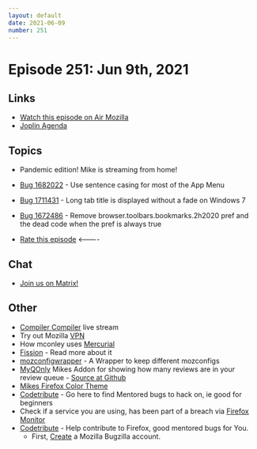 ```yaml
---
layout: default
date: 2021-06-09
number: 251
---
```


# Episode 251: Jun 9th, 2021

## Links
* [Watch this episode on Air Mozilla](https://mzl.la/joy-of-coding-2021-06-09)
* [Joplin Agenda](https://mikeconley.ca/joc/agendas/Episode-0251.html)

## Topics
* Pandemic edition! Mike is streaming from home!
* [Bug 1682022](https://bugzilla.mozilla.org/show_bug.cgi?id=1682022) - Use sentence casing for most of the App Menu
* [Bug 1711431](https://bugzilla.mozilla.org/show_bug.cgi?id=1711431) - Long tab title is displayed without a fade on Windows 7
* [Bug 1672486](https://bugzilla.mozilla.org/show_bug.cgi?id=1672486) - Remove browser.toolbars.bookmarks.2h2020 pref and the dead code when the pref is always true

* [Rate this episode](https://forms.gle/8fnAuNhgQ7curBcq5) <----

## Chat
* [Join us on Matrix!](https://matrix.to/#/!enWuAmKDOEEPYejXRk:mozilla.org?via=mozilla.org&via=raim.ist)

## Other
* [Compiler Compiler](https://www.twitch.tv/codehag) live stream
* Try out Mozilla [VPN](https://vpn.mozilla.org/)
* How mconley uses [Mercurial](https://mikeconley.github.io/documents/How_mconley_uses_Mercurial_for_Mozilla_code)
* [Fission](https://firefox-source-docs.mozilla.org/dom/dom/Fission.html) - Read more about it
* [mozconfigwrapper](https://github.com/ahal/mozconfigwrapper) - A Wrapper to keep different mozconfigs
* [MyQOnly](https://addons.mozilla.org/en-US/firefox/addon/myqonly/) Mikes Addon for showing how many reviews are in your review queue - [Source at Github](https://github.com/mikeconley/myqonly)
* [Mikes Firefox Color Theme](https://addons.mozilla.org/en-US/firefox/addon/electricbluegaloo/)
* [Codetribute](https://codetribute.mozilla.org/) - Go here to find Mentored bugs to hack on, ie good for beginners
* Check if a service you are using, has been part of a breach via [Firefox Monitor](https://monitor.firefox.com/breaches)
* [Codetribute](https://codetribute.mozilla.org/) - Help contribute to Firefox, good mentored bugs for You.
  - First, [Create](https://bugzilla.mozilla.org/createaccount.cgi) a Mozilla Bugzilla account.

